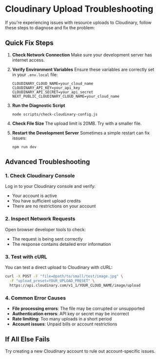 # Cloudinary Upload Troubleshooting

If you're experiencing issues with resource uploads to Cloudinary, follow these steps to diagnose and fix the problem:

## Quick Fix Steps

1. **Check Network Connection**
   Make sure your development server has internet access.

2. **Verify Environment Variables**
   Ensure these variables are correctly set in your `.env.local` file:
   ```
   CLOUDINARY_CLOUD_NAME=your_cloud_name
   CLOUDINARY_API_KEY=your_api_key
   CLOUDINARY_API_SECRET=your_api_secret
   NEXT_PUBLIC_CLOUDINARY_CLOUD_NAME=your_cloud_name
   ```

3. **Run the Diagnostic Script**
   ```
   node scripts/check-cloudinary-config.js
   ```

4. **Check File Size**
   The upload limit is 20MB. Try with a smaller file.

5. **Restart the Development Server**
   Sometimes a simple restart can fix issues:
   ```
   npm run dev
   ```

## Advanced Troubleshooting

### 1. Check Cloudinary Console
Log in to your Cloudinary console and verify:
- Your account is active
- You have sufficient upload credits
- There are no restrictions on your account

### 2. Inspect Network Requests
Open browser developer tools to check:
- The request is being sent correctly
- The response contains detailed error information

### 3. Test with cURL
You can test a direct upload to Cloudinary with cURL:

```bash
curl -X POST -F "file=@path/to/small/test/image.jpg" \
  -F "upload_preset=YOUR_UPLOAD_PRESET" \
  https://api.cloudinary.com/v1_1/YOUR_CLOUD_NAME/image/upload
```

### 4. Common Error Causes

- **File processing errors**: The file may be corrupted or unsupported
- **Authentication errors**: API key or secret may be incorrect
- **Rate limiting**: Too many uploads in a short period
- **Account issues**: Unpaid bills or account restrictions

## If All Else Fails

Try creating a new Cloudinary account to rule out account-specific issues.

